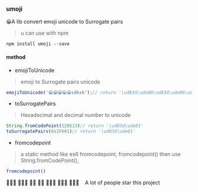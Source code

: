 ### umoji
😀A lib convert emoji unicode to Surrogate pairs
> u can use with npm 
```
npm install umoji --save
```
#### method
* emojiToUnicode
> emoji to Surrogate pairs unicode
```js
emojiToUnicode('😀😀😀😀😀sdksk');// return '\ud83d\ude00\ud83d\ude00\ud83d\ude00\ud83d\ude00\ud83d\ude00sdks'
```
* toSurrogatePairs
> Hexadecimal and decimal number to unicode
```js
String.fromCodePoint(128513)// return '\ud83d\ude01'
toSurrogatePairs(0x1F601)// return '\ud83d\ude01'
```
* fromcodepoint
> a static method like es6 fromcodepoint, fromcodepoint()  then  use  String.fromCodePoint(),
```js
fromcodepoint()
```


👩‍👦‍👦 👩‍👧‍👧 👨‍👦 👨‍👧 👨‍👧‍👦 👨‍👦‍👦 👨‍👧‍👧     &nbsp;&nbsp;&nbsp;A lot of people star this project